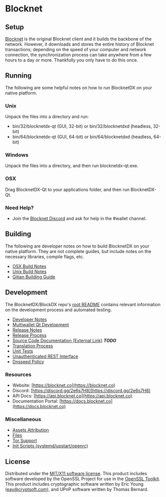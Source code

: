 Blocknet
=====================

Setup
---------------------
[Blocknet](https://github.com/BlocknetDX/BlockDX/releases/tag/v3.9.22) is the original Blocknet client and it builds the backbone of the network. However, it downloads and stores the entire history of Blocknet transactions; depending on the speed of your computer and network connection, the synchronization process can take anywhere from a few hours to a day or more. Thankfully you only have to do this once.

Running
---------------------
The following are some helpful notes on how to run BlocknetDX on your native platform.

### Unix

Unpack the files into a directory and run:

- bin/32/blocknetdx-qt (GUI, 32-bit) or bin/32/blocknetdxd (headless, 32-bit)
- bin/64/blocknetdx-qt (GUI, 64-bit) or bin/64/blocknetdxd (headless, 64-bit)

### Windows

Unpack the files into a directory, and then run blocknetdx-qt.exe.

### OSX

Drag BlocknetDX-Qt to your applications folder, and then run BlocknetDX-Qt.

### Need Help?

* Join the [Blocknet Discord](https://discord.gg/2e6s7H8) and ask for help in the #wallet channel.

Building
---------------------
The following are developer notes on how to build BlocknetDX on your native platform. They are not complete guides, but include notes on the necessary libraries, compile flags, etc.

- [OSX Build Notes](build-osx.md)
- [Unix Build Notes](build-unix.md)
- [Gitian Building Guide](gitian-building.md)

Development
---------------------
The BlocknetDX/BlockDX repo's [root README](https://github.com/BlocknetDX/BlockDX/blob/master/README.md) contains relevant information on the development process and automated testing.

- [Developer Notes](developer-notes.md)
- [Multiwallet Qt Development](multiwallet-qt.md)
- [Release Notes](release-notes.md)
- [Release Process](release-process.md)
- [Source Code Documentation (External Link)](https://dev.visucore.com/bitcoin/doxygen/) ***TODO***
- [Translation Process](translation_process.md)
- [Unit Tests](unit-tests.md)
- [Unauthenticated REST Interface](REST-interface.md)
- [Dnsseed Policy](dnsseed-policy.md)

### Resources

* Website: [https://blocknet.co](https://blocknet.co)
* Discord: [https://discord.gg/2e6s7H8](https://discord.gg/2e6s7H8)
* API Docs: [https://api.blocknet.co](https://api.blocknet.co)
* Documentation Portal: [https://docs.blocknet.co](https://docs.blocknet.co)

### Miscellaneous
- [Assets Attribution](assets-attribution.md)
- [Files](files.md)
- [Tor Support](tor.md)
- [Init Scripts (systemd/upstart/openrc)](init.md)

License
---------------------
Distributed under the [MIT/X11 software license](http://www.opensource.org/licenses/mit-license.php).
This product includes software developed by the OpenSSL Project for use in the [OpenSSL Toolkit](https://www.openssl.org/). This product includes
cryptographic software written by Eric Young ([eay@cryptsoft.com](mailto:eay@cryptsoft.com)), and UPnP software written by Thomas Bernard.
